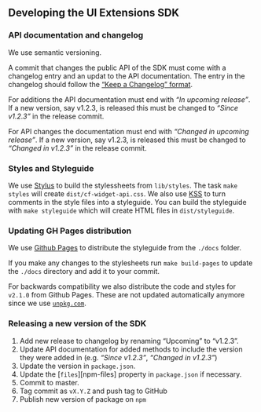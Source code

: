 ## Developing the UI Extensions SDK

### API documentation and changelog

We use semantic versioning.

A commit that changes the public API of the SDK must come with a changelog entry
and an updat to the API documentation. The entry in the changelog should follow the
[“Keep a Changelog” format](http://keepachangelog.com/).

For additions the API documentation must end with _“In upcoming release”_. If a
new version, say v1.2.3, is released this must be changed to _“Since v1.2.3”_ in
the release commit.

For API changes the documentation must end with _“Changed in upcoming release”_.
If a new version, say v1.2.3, is released this must be changed to _“Changed in
v1.2.3”_ in the release commit.

### Styles and Styleguide

We use [Stylus][] to build the stylessheets from `lib/styles`. The task `make
styles` will create `dist/cf-widget-api.css`.
We also use [KSS][] to turn comments in the style files into a styleguide. You
can build the styleguide with `make styleguide` which will create HTML files in
`dist/styleguide`.

[Stylus]: http://stylus-lang.com/
[KSS]: http://kss-node.github.io/kss-node/

### Updating GH Pages distribution

We use [Github Pages][] to distribute the styleguide from the `./docs` folder.

If you make any changes to the stylesheets run `make build-pages` to
update the `./docs` directory and add it to your commit.

For backwards compatibility we also distribute the code and styles for `v2.1.0`
from Github Pages. These are not updated automatically anymore since we use
[`unpkg.com`][unpkg].

[Github Pages]: https://help.github.com/categories/github-pages-basics/
[unpkg]: https://unpkg.com

### Releasing a new version of the SDK

1. Add new release to changelog by renaming “Upcoming” to “v1.2.3”.
1. Update API documentation for added methods to include the version they were
   added in (e.g. _“Since v1.2.3”_, _“Changed in v1.2.3”_)
1. Update the version in `package.json`.
1. Update the [`files`][npm-files] property in `package.json` if necessary.
1. Commit to master.
1. Tag commit as `vX.Y.Z` and push tag to GitHub
1. Publish new version of package on `npm`
